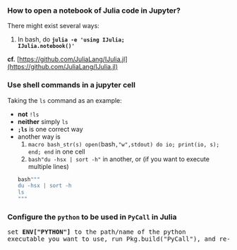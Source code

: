 ### How to open a notebook of Julia code in Jupyter?
There might exist several ways:
01. In bash, do <code><b>julia -e 'using IJulia; IJulia.notebook()'</b></code>

**cf.** [https://github.com/JuliaLang/IJulia.jl](https://github.com/JuliaLang/IJulia.jl)


### Use shell commands in a jupyter cell
Taking the `ls` command as an example:
- **not** `!ls`
- **neither** simply `ls`
- **`;ls`** is one correct way
- another way is
  01. `macro bash_str(s) open(`bash`,"w",stdout) do io; print(io, s); end; end` in one cell
  02. `bash"du -hsx | sort -h"` in another, or (if you want to execute multiple lines)
    ```julia
    bash"""
    du -hsx | sort -h
    ls
    """
    ```


### Configure the <code>python</code> to be used in <code>PyCall</code> in Julia
<pre>
set <b>ENV["PYTHON"]</b> to the path/name of the python
executable you want to use, run Pkg.build("PyCall"), and re-launch Julia.
</pre>



